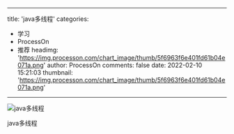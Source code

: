 
---
title: 'java多线程'
categories: 
 - 学习
 - ProcessOn
 - 推荐
headimg: 'https://img.processon.com/chart_image/thumb/5f6963f6e401fd61b04e071a.png'
author: ProcessOn
comments: false
date: 2022-02-10 15:21:03
thumbnail: 'https://img.processon.com/chart_image/thumb/5f6963f6e401fd61b04e071a.png'
---

<div>   
<img class="thumb" alt="java多线程" src="https://img.processon.com/chart_image/thumb/5f6963f6e401fd61b04e071a.png" referrerpolicy="no-referrer">
<p>java多线程</p>  
</div>
            
